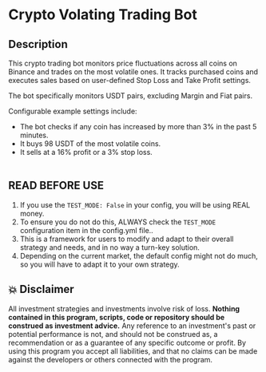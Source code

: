 # Crypto Volating Trading Bot

## Description
This crypto trading bot monitors price fluctuations across all coins on Binance and trades on the most volatile ones. It tracks purchased coins and executes sales based on user-defined Stop Loss and Take Profit settings.

The bot specifically monitors USDT pairs, excluding Margin and Fiat pairs.

Configurable example settings include:

- The bot checks if any coin has increased by more than 3% in the past 5 minutes.
- It buys 98 USDT of the most volatile coins.
- It sells at a 16% profit or a 3% stop loss.
<br><br>

## READ BEFORE USE
1. If you use the `TEST_MODE: False` in your config, you will be using REAL money.
2. To ensure you do not do this, ALWAYS check the `TEST_MODE` configuration item in the config.yml file..
3. This is a framework for users to modify and adapt to their overall strategy and needs, and in no way a turn-key solution.
4. Depending on the current market, the default config might not do much, so you will have to adapt it to your own strategy.

## 💥 Disclaimer

All investment strategies and investments involve risk of loss. 
**Nothing contained in this program, scripts, code or repository should be construed as investment advice.**
Any reference to an investment's past or potential performance is not, 
and should not be construed as, a recommendation or as a guarantee of any specific outcome or profit.
By using this program you accept all liabilities, and that no claims can be made against the developers or others connected with the program.
